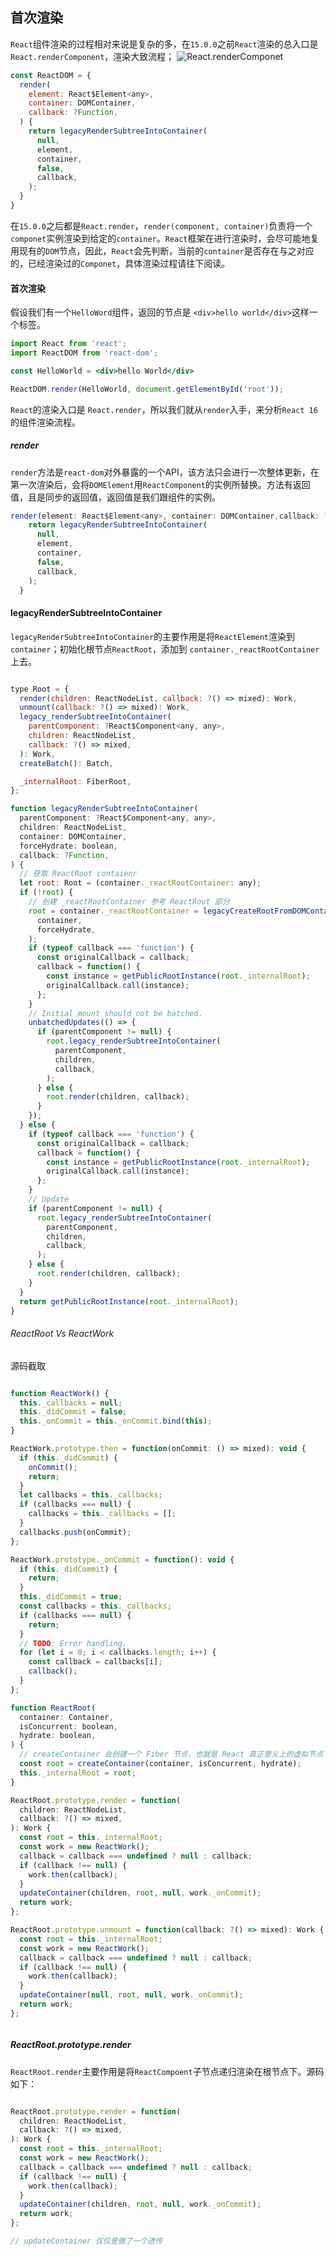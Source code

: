 ## 首次渲染

`React`组件渲染的过程相对来说是复杂的多，在`15.0.0`之前`React`渲染的总入口是`React.renderComponent`，渲染大致流程；
![React.renderComponet](https://cdn.nlark.com/yuque/0/2019/png/96328/1547909092927-0ff80ab3-2ec2-40fd-91b8-4eb24eed252e.png)


```jsx
const ReactDOM = {
  render(
    element: React$Element<any>,
    container: DOMContainer,
    callback: ?Function,
  ) {
    return legacyRenderSubtreeIntoContainer(
      null,
      element,
      container,
      false,
      callback,
    );
  }
}
```

在`15.0.0`之后都是`React.render`，`render(component, container)`负责将一个`componet`实例渲染到给定的`container`。`React`框架在进行渲染时，会尽可能地复用现有的`DOM`节点，因此，`React`会先判断，当前的`container`是否存在与之对应的，已经渲染过的`Componet`，具体渲染过程请往下阅读。

#### 首次渲染

假设我们有一个`HelloWord`组件，返回的节点是 `<div>hello world</div>`这样一个标签。

```jsx
import React from 'react';
import ReactDOM from 'react-dom';

const HelloWorld = <div>hello World</div>

ReactDOM.render(HelloWorld, document.getElementById('root'));
```

`React`的渲染入口是 `React.render`，所以我们就从`render`入手，来分析`React 16`的组件渲染流程。

##### render

`render`方法是`react-dom`对外暴露的一个API，该方法只会进行一次整体更新，在第一次渲染后，会将`DOMElement`用`ReactComponent`的实例所替换。方法有返回值，且是同步的返回值，返回值是我们跟组件的实例。


```jsx
render(element: React$Element<any>, container: DOMContainer,callback: ?Function) {
    return legacyRenderSubtreeIntoContainer(
      null,
      element,
      container,
      false,
      callback,
    );
  }

```

#### legacyRenderSubtreeIntoContainer

`legacyRenderSubtreeIntoContainer`的主要作用是将`ReactElement`渲染到`container`；初始化根节点`ReactRoot`，添加到 `container._reactRootContainer`上去。

```js

type Root = {
  render(children: ReactNodeList, callback: ?() => mixed): Work,
  unmount(callback: ?() => mixed): Work,
  legacy_renderSubtreeIntoContainer(
    parentComponent: ?React$Component<any, any>,
    children: ReactNodeList,
    callback: ?() => mixed,
  ): Work,
  createBatch(): Batch,

  _internalRoot: FiberRoot,
};

function legacyRenderSubtreeIntoContainer(
  parentComponent: ?React$Component<any, any>,
  children: ReactNodeList,
  container: DOMContainer,
  forceHydrate: boolean,
  callback: ?Function,
) {
  // 获取 ReactRoot contaienr
  let root: Root = (container._reactRootContainer: any);
  if (!root) {
    // 创建 _reactRootContainer 参考 ReactRoot 部分
    root = container._reactRootContainer = legacyCreateRootFromDOMContainer(
      container,
      forceHydrate,
    );
    if (typeof callback === 'function') {
      const originalCallback = callback;
      callback = function() {
        const instance = getPublicRootInstance(root._internalRoot);
        originalCallback.call(instance);
      };
    }
    // Initial mount should not be batched.
    unbatchedUpdates(() => {
      if (parentComponent != null) {
        root.legacy_renderSubtreeIntoContainer(
          parentComponent,
          children,
          callback,
        );
      } else {
        root.render(children, callback);
      }
    });
  } else {
    if (typeof callback === 'function') {
      const originalCallback = callback;
      callback = function() {
        const instance = getPublicRootInstance(root._internalRoot);
        originalCallback.call(instance);
      };
    }
    // Update
    if (parentComponent != null) {
      root.legacy_renderSubtreeIntoContainer(
        parentComponent,
        children,
        callback,
      );
    } else {
      root.render(children, callback);
    }
  }
  return getPublicRootInstance(root._internalRoot);
}
```

###### ReactRoot Vs ReactWork



源码截取
```js

function ReactWork() {
  this._callbacks = null;
  this._didCommit = false;
  this._onCommit = this._onCommit.bind(this);
}

ReactWork.prototype.then = function(onCommit: () => mixed): void {
  if (this._didCommit) {
    onCommit();
    return;
  }
  let callbacks = this._callbacks;
  if (callbacks === null) {
    callbacks = this._callbacks = [];
  }
  callbacks.push(onCommit);
};

ReactWork.prototype._onCommit = function(): void {
  if (this._didCommit) {
    return;
  }
  this._didCommit = true;
  const callbacks = this._callbacks;
  if (callbacks === null) {
    return;
  }
  // TODO: Error handling.
  for (let i = 0; i < callbacks.length; i++) {
    const callback = callbacks[i];
    callback();
  }
};

function ReactRoot(
  container: Container,
  isConcurrent: boolean,
  hydrate: boolean,
) {
  // createContainer 会创建一个 Fiber 节点，也就是 React 真正意义上的虚拟节点
  const root = createContainer(container, isConcurrent, hydrate);
  this._internalRoot = root;
}

ReactRoot.prototype.render = function(
  children: ReactNodeList,
  callback: ?() => mixed,
): Work {
  const root = this._internalRoot;
  const work = new ReactWork();
  callback = callback === undefined ? null : callback;
  if (callback !== null) {
    work.then(callback);
  }
  updateContainer(children, root, null, work._onCommit);
  return work;
};

ReactRoot.prototype.unmount = function(callback: ?() => mixed): Work {
  const root = this._internalRoot;
  const work = new ReactWork();
  callback = callback === undefined ? null : callback;
  if (callback !== null) {
    work.then(callback);
  }
  updateContainer(null, root, null, work._onCommit);
  return work;
};



```

##### ReactRoot.prototype.render

`ReactRoot.render`主要作用是将`ReactCompoent`子节点递归渲染在根节点下。源码如下：

```js

ReactRoot.prototype.render = function(
  children: ReactNodeList,
  callback: ?() => mixed,
): Work {
  const root = this._internalRoot;
  const work = new ReactWork();
  callback = callback === undefined ? null : callback;
  if (callback !== null) {
    work.then(callback);
  }
  updateContainer(children, root, null, work._onCommit);
  return work;
};

// updateContainer 仅仅是做了一个透传

```






